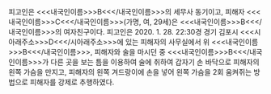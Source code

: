 피고인은 <<<내국인이름>>>B<<</내국인이름>>>의 세무사 동기이고, 피해자 <<<내국인이름>>>C<<</내국인이름>>>(가명, 여, 29세)은 <<<내국인이름>>>B<<</내국인이름>>>의 여자친구이다.
피고인은 2020. 1. 28. 22:30경 경기 김포시 <<<시아래주소>>>D<<</시아래주소>>>에 있는 피해자의 사무실에서 위 <<<내국인이름>>>B<<</내국인이름>>>, 피해자와 술을 마시던 중 <<<내국인이름>>>B<<</내국인이름>>>가 다른 곳을 보는 틈을 이용하여 술에 취하여 갑자기 손 바닥으로 피해자의 왼쪽 가슴을 만지고, 피해자의 왼쪽 겨드랑이에 손을 넣어 왼쪽 가슴을 2회 움켜쥐는 방법으로 피해자를 강제로 추행하였다.